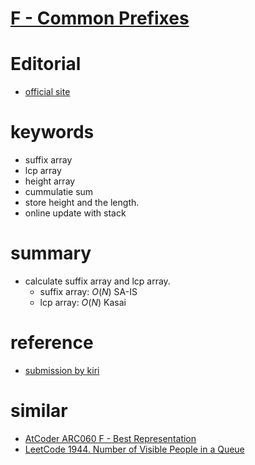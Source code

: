 # [F - Common Prefixes](https://atcoder.jp/contests/abc213/tasks/abc213_f?lang=ja)



# Editorial
- [official site](https://atcoder.jp/contests/abc213/editorial/2391)




# keywords 
- suffix array 
- lcp array 
- height array 
- cummulatie sum
- store height and the length.
- online update with stack


# summary
- calculate suffix array and lcp array.
  - suffix array: $O(N)$ SA-IS
  - lcp array: $O(N)$ Kasai




# reference
- [submission by kiri](atcoder.jp/contests/abc213/submissions/24899399)


# similar 
- [AtCoder ARC060 F - Best Representation](https://atcoder.jp/contests/arc060/tasks/arc060_d)
- [LeetCode 1944. Number of Visible People in a Queue](https://leetcode.com/problems/number-of-visible-people-in-a-queue/)

